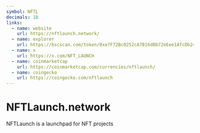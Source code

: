 ```yaml
---
symbol: NFTL
decimals: 18
links:
  - name: website
    url: https://nftlaunch.network/
  - name: explorer
    url: https://bscscan.com/token/0xe7F72Bc0252cA7B16dBb72eEee1AfcDb2429F2DD
  - name: x
    url: https://x.com/NFT_LAUNCH
  - name: coinmarketcap
    url: https://coinmarketcap.com/currencies/nftlaunch/
  - name: coingecko
    url: https://coingecko.com/nftlaunch
---
```


# NFTLaunch.network

NFTLaunch is a launchpad for NFT projects
